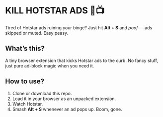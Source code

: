 # KILL HOTSTAR ADS 🚫📺

Tired of Hotstar ads ruining your binge? Just hit **Alt + S** and _poof_ — ads skipped or muted. Easy peasy.

## What’s this?

A tiny browser extension that kicks Hotstar ads to the curb. No fancy stuff, just pure ad-block magic when you need it.

## How to use?

1. Clone or download this repo.
2. Load it in your browser as an unpacked extension.
3. Watch Hotstar.
4. Smash **Alt + S** whenever an ad pops up. Boom, gone.
